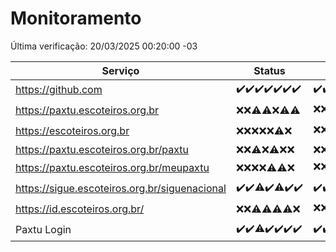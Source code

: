 # Monitoramento

Última verificação: 20/03/2025 00:20:00 -03

|Serviço|Status|Últimas 24h|
|---|---|---|
|https://github.com|<span title="2025-03-13: OK=23">✔️</span><span title="2025-03-14: OK=23">✔️</span><span title="2025-03-15: OK=23">✔️</span><span title="2025-03-16: OK=23">✔️</span><span title="2025-03-17: OK=23">✔️</span><span title="2025-03-18: OK=23">✔️</span><span title="2025-03-19: OK=2">✔️</span>|<span title="19/03/2025 00:22:00 -03 : 200">✔️</span><span title="19/03/2025 01:10:00 -03 : 200">✔️</span><span title="19/03/2025 02:09:00 -03 : 200">✔️</span><span title="19/03/2025 03:12:00 -03 : 200">✔️</span><span title="19/03/2025 04:09:00 -03 : 200">✔️</span><span title="19/03/2025 05:11:00 -03 : 200">✔️</span><span title="19/03/2025 06:09:00 -03 : 200">✔️</span><span title="19/03/2025 07:10:00 -03 : 200">✔️</span><span title="19/03/2025 08:07:00 -03 : 200">✔️</span><span title="19/03/2025 09:16:00 -03 : 200">✔️</span><span title="19/03/2025 10:19:00 -03 : 200">✔️</span><span title="19/03/2025 11:09:00 -03 : 200">✔️</span><span title="19/03/2025 12:09:00 -03 : 200">✔️</span><span title="19/03/2025 13:11:00 -03 : 200">✔️</span><span title="19/03/2025 14:08:00 -03 : 200">✔️</span><span title="19/03/2025 15:12:00 -03 : 200">✔️</span><span title="19/03/2025 16:06:00 -03 : 200">✔️</span><span title="19/03/2025 17:09:00 -03 : 200">✔️</span><span title="19/03/2025 18:08:00 -03 : 200">✔️</span><span title="19/03/2025 19:08:00 -03 : 200">✔️</span><span title="19/03/2025 20:09:00 -03 : 200">✔️</span><span title="19/03/2025 21:42:00 -03 : 200">✔️</span><span title="19/03/2025 23:16:00 -03 : 200">✔️</span><span title="20/03/2025 00:20:00 -03 : 200">✔️</span>|
|https://paxtu.escoteiros.org.br|<span title="2025-03-13: Falhas=23">❌</span><span title="2025-03-14: Falhas=23">❌</span><span title="2025-03-15: OK=4, Falhas=19">⚠️</span><span title="2025-03-16: OK=3, Falhas=20">⚠️</span><span title="2025-03-17: Falhas=23">❌</span><span title="2025-03-18: OK=3, Falhas=20">⚠️</span><span title="2025-03-19: OK=1, Falhas=1">⚠️</span>|<span title="19/03/2025 00:22:00 -03 : 403">❌</span><span title="19/03/2025 01:10:00 -03 : 403">❌</span><span title="19/03/2025 02:09:00 -03 : 403">❌</span><span title="19/03/2025 03:12:00 -03 : 403">❌</span><span title="19/03/2025 04:09:00 -03 : 403">❌</span><span title="19/03/2025 05:11:00 -03 : 403">❌</span><span title="19/03/2025 06:09:00 -03 : 403">❌</span><span title="19/03/2025 07:10:00 -03 : 403">❌</span><span title="19/03/2025 08:07:00 -03 : 403">❌</span><span title="19/03/2025 09:16:00 -03 : 403">❌</span><span title="19/03/2025 10:19:00 -03 : 403">❌</span><span title="19/03/2025 11:09:00 -03 : 403">❌</span><span title="19/03/2025 12:09:00 -03 : 403">❌</span><span title="19/03/2025 13:11:00 -03 : 403">❌</span><span title="19/03/2025 14:08:00 -03 : 403">❌</span><span title="19/03/2025 15:12:00 -03 : 200">✔️</span><span title="19/03/2025 16:06:00 -03 : 403">❌</span><span title="19/03/2025 17:09:00 -03 : 403">❌</span><span title="19/03/2025 18:08:00 -03 : 403">❌</span><span title="19/03/2025 19:08:00 -03 : 403">❌</span><span title="19/03/2025 20:09:00 -03 : 403">❌</span><span title="19/03/2025 21:42:00 -03 : 403">❌</span><span title="19/03/2025 23:16:00 -03 : 403">❌</span><span title="20/03/2025 00:20:00 -03 : 403">❌</span>|
|https://escoteiros.org.br|<span title="2025-03-13: Falhas=23">❌</span><span title="2025-03-14: Falhas=23">❌</span><span title="2025-03-15: Falhas=23">❌</span><span title="2025-03-16: Falhas=23">❌</span><span title="2025-03-17: Falhas=23">❌</span><span title="2025-03-18: OK=1, Falhas=22">⚠️</span><span title="2025-03-19: Falhas=2">❌</span>|<span title="19/03/2025 00:22:00 -03 : 403">❌</span><span title="19/03/2025 01:10:00 -03 : 403">❌</span><span title="19/03/2025 02:09:00 -03 : 403">❌</span><span title="19/03/2025 03:12:00 -03 : 403">❌</span><span title="19/03/2025 04:09:00 -03 : 403">❌</span><span title="19/03/2025 05:11:00 -03 : 403">❌</span><span title="19/03/2025 06:09:00 -03 : 403">❌</span><span title="19/03/2025 07:10:00 -03 : 403">❌</span><span title="19/03/2025 08:07:00 -03 : 403">❌</span><span title="19/03/2025 09:16:00 -03 : 403">❌</span><span title="19/03/2025 10:19:00 -03 : 403">❌</span><span title="19/03/2025 11:09:00 -03 : 403">❌</span><span title="19/03/2025 12:09:00 -03 : 403">❌</span><span title="19/03/2025 13:11:00 -03 : 200">✔️</span><span title="19/03/2025 14:08:00 -03 : 403">❌</span><span title="19/03/2025 15:12:00 -03 : 403">❌</span><span title="19/03/2025 16:06:00 -03 : 403">❌</span><span title="19/03/2025 17:09:00 -03 : 403">❌</span><span title="19/03/2025 18:08:00 -03 : 403">❌</span><span title="19/03/2025 19:08:00 -03 : 403">❌</span><span title="19/03/2025 20:09:00 -03 : 403">❌</span><span title="19/03/2025 21:42:00 -03 : 403">❌</span><span title="19/03/2025 23:16:00 -03 : 403">❌</span><span title="20/03/2025 00:20:00 -03 : 403">❌</span>|
|https://paxtu.escoteiros.org.br/paxtu|<span title="2025-03-13: Falhas=23">❌</span><span title="2025-03-14: Falhas=23">❌</span><span title="2025-03-15: OK=1, Falhas=22">⚠️</span><span title="2025-03-16: Falhas=23">❌</span><span title="2025-03-17: OK=1, Falhas=22">⚠️</span><span title="2025-03-18: Falhas=23">❌</span><span title="2025-03-19: Falhas=2">❌</span>|<span title="19/03/2025 00:22:00 -03 : 403">❌</span><span title="19/03/2025 01:10:00 -03 : 403">❌</span><span title="19/03/2025 02:09:00 -03 : 403">❌</span><span title="19/03/2025 03:12:00 -03 : 403">❌</span><span title="19/03/2025 04:09:00 -03 : 403">❌</span><span title="19/03/2025 05:11:00 -03 : 403">❌</span><span title="19/03/2025 06:09:00 -03 : 403">❌</span><span title="19/03/2025 07:10:00 -03 : 403">❌</span><span title="19/03/2025 08:07:00 -03 : 403">❌</span><span title="19/03/2025 09:16:00 -03 : 403">❌</span><span title="19/03/2025 10:19:00 -03 : 403">❌</span><span title="19/03/2025 11:09:00 -03 : 403">❌</span><span title="19/03/2025 12:09:00 -03 : 403">❌</span><span title="19/03/2025 13:11:00 -03 : 403">❌</span><span title="19/03/2025 14:08:00 -03 : 403">❌</span><span title="19/03/2025 15:12:00 -03 : 403">❌</span><span title="19/03/2025 16:06:00 -03 : 403">❌</span><span title="19/03/2025 17:09:00 -03 : 403">❌</span><span title="19/03/2025 18:08:00 -03 : 403">❌</span><span title="19/03/2025 19:08:00 -03 : 403">❌</span><span title="19/03/2025 20:09:00 -03 : 403">❌</span><span title="19/03/2025 21:42:00 -03 : 403">❌</span><span title="19/03/2025 23:16:00 -03 : 403">❌</span><span title="20/03/2025 00:20:00 -03 : 403">❌</span>|
|https://paxtu.escoteiros.org.br/meupaxtu|<span title="2025-03-13: Falhas=23">❌</span><span title="2025-03-14: Falhas=23">❌</span><span title="2025-03-15: Falhas=23">❌</span><span title="2025-03-16: Falhas=23">❌</span><span title="2025-03-17: OK=1, Falhas=22">⚠️</span><span title="2025-03-18: OK=1, Falhas=22">⚠️</span><span title="2025-03-19: Falhas=2">❌</span>|<span title="19/03/2025 00:22:00 -03 : 403">❌</span><span title="19/03/2025 01:10:00 -03 : 403">❌</span><span title="19/03/2025 02:09:00 -03 : 403">❌</span><span title="19/03/2025 03:12:00 -03 : 403">❌</span><span title="19/03/2025 04:09:00 -03 : 403">❌</span><span title="19/03/2025 05:11:00 -03 : 403">❌</span><span title="19/03/2025 06:09:00 -03 : 403">❌</span><span title="19/03/2025 07:10:00 -03 : 403">❌</span><span title="19/03/2025 08:07:00 -03 : 403">❌</span><span title="19/03/2025 09:16:00 -03 : 200">✔️</span><span title="19/03/2025 10:19:00 -03 : 403">❌</span><span title="19/03/2025 11:09:00 -03 : 403">❌</span><span title="19/03/2025 12:09:00 -03 : 403">❌</span><span title="19/03/2025 13:11:00 -03 : 403">❌</span><span title="19/03/2025 14:08:00 -03 : 403">❌</span><span title="19/03/2025 15:12:00 -03 : 403">❌</span><span title="19/03/2025 16:06:00 -03 : 403">❌</span><span title="19/03/2025 17:09:00 -03 : 403">❌</span><span title="19/03/2025 18:08:00 -03 : 403">❌</span><span title="19/03/2025 19:08:00 -03 : 403">❌</span><span title="19/03/2025 20:09:00 -03 : 403">❌</span><span title="19/03/2025 21:42:00 -03 : 403">❌</span><span title="19/03/2025 23:16:00 -03 : 403">❌</span><span title="20/03/2025 00:20:00 -03 : 403">❌</span>|
|https://sigue.escoteiros.org.br/siguenacional|<span title="2025-03-13: OK=23">✔️</span><span title="2025-03-14: OK=23">✔️</span><span title="2025-03-15: OK=22, Falhas=1">⚠️</span><span title="2025-03-16: OK=23">✔️</span><span title="2025-03-17: OK=22, Falhas=1">⚠️</span><span title="2025-03-18: OK=23">✔️</span><span title="2025-03-19: OK=2">✔️</span>|<span title="19/03/2025 00:22:00 -03 : 200">✔️</span><span title="19/03/2025 01:10:00 -03 : 200">✔️</span><span title="19/03/2025 02:09:00 -03 : 200">✔️</span><span title="19/03/2025 03:12:00 -03 : 200">✔️</span><span title="19/03/2025 04:09:00 -03 : 200">✔️</span><span title="19/03/2025 05:11:00 -03 : 200">✔️</span><span title="19/03/2025 06:09:00 -03 : 200">✔️</span><span title="19/03/2025 07:10:00 -03 : 200">✔️</span><span title="19/03/2025 08:07:00 -03 : 200">✔️</span><span title="19/03/2025 09:16:00 -03 : 200">✔️</span><span title="19/03/2025 10:19:00 -03 : 200">✔️</span><span title="19/03/2025 11:09:00 -03 : 200">✔️</span><span title="19/03/2025 12:09:00 -03 : 200">✔️</span><span title="19/03/2025 13:11:00 -03 : 200">✔️</span><span title="19/03/2025 14:08:00 -03 : 200">✔️</span><span title="19/03/2025 15:12:00 -03 : 200">✔️</span><span title="19/03/2025 16:06:00 -03 : 200">✔️</span><span title="19/03/2025 17:09:00 -03 : 200">✔️</span><span title="19/03/2025 18:08:00 -03 : 200">✔️</span><span title="19/03/2025 19:08:00 -03 : 200">✔️</span><span title="19/03/2025 20:09:00 -03 : 200">✔️</span><span title="19/03/2025 21:42:00 -03 : 200">✔️</span><span title="19/03/2025 23:16:00 -03 : 200">✔️</span><span title="20/03/2025 00:20:00 -03 : 200">✔️</span>|
|https://id.escoteiros.org.br/|<span title="2025-03-13: Falhas=23">❌</span><span title="2025-03-14: Falhas=23">❌</span><span title="2025-03-15: OK=1, Falhas=22">⚠️</span><span title="2025-03-16: OK=2, Falhas=21">⚠️</span><span title="2025-03-17: OK=3, Falhas=20">⚠️</span><span title="2025-03-18: OK=2, Falhas=21">⚠️</span><span title="2025-03-19: Falhas=2">❌</span>|<span title="19/03/2025 00:22:00 -03 : 403">❌</span><span title="19/03/2025 01:10:00 -03 : 403">❌</span><span title="19/03/2025 02:09:00 -03 : 403">❌</span><span title="19/03/2025 03:12:00 -03 : 403">❌</span><span title="19/03/2025 04:09:00 -03 : 403">❌</span><span title="19/03/2025 05:11:00 -03 : 403">❌</span><span title="19/03/2025 06:09:00 -03 : 403">❌</span><span title="19/03/2025 07:10:00 -03 : 200">✔️</span><span title="19/03/2025 08:07:00 -03 : 403">❌</span><span title="19/03/2025 09:16:00 -03 : 403">❌</span><span title="19/03/2025 10:19:00 -03 : 403">❌</span><span title="19/03/2025 11:09:00 -03 : 200">✔️</span><span title="19/03/2025 12:09:00 -03 : 200">✔️</span><span title="19/03/2025 13:11:00 -03 : 403">❌</span><span title="19/03/2025 14:08:00 -03 : 403">❌</span><span title="19/03/2025 15:12:00 -03 : 403">❌</span><span title="19/03/2025 16:06:00 -03 : 403">❌</span><span title="19/03/2025 17:09:00 -03 : 403">❌</span><span title="19/03/2025 18:08:00 -03 : 403">❌</span><span title="19/03/2025 19:08:00 -03 : 403">❌</span><span title="19/03/2025 20:09:00 -03 : 403">❌</span><span title="19/03/2025 21:42:00 -03 : 403">❌</span><span title="19/03/2025 23:16:00 -03 : 403">❌</span><span title="20/03/2025 00:20:00 -03 : 403">❌</span>|
|Paxtu Login|<span title="2025-03-13: OK=23">✔️</span><span title="2025-03-14: OK=23">✔️</span><span title="2025-03-15: OK=22, Falhas=1">⚠️</span><span title="2025-03-16: OK=23">✔️</span><span title="2025-03-17: OK=23">✔️</span><span title="2025-03-18: OK=23">✔️</span><span title="2025-03-19: OK=2">✔️</span>|<span title="19/03/2025 00:22:00 -03 : 200">✔️</span><span title="19/03/2025 01:10:00 -03 : 200">✔️</span><span title="19/03/2025 02:09:00 -03 : 200">✔️</span><span title="19/03/2025 03:12:00 -03 : 200">✔️</span><span title="19/03/2025 04:09:00 -03 : 200">✔️</span><span title="19/03/2025 05:11:00 -03 : 200">✔️</span><span title="19/03/2025 06:09:00 -03 : 200">✔️</span><span title="19/03/2025 07:10:00 -03 : 200">✔️</span><span title="19/03/2025 08:07:00 -03 : 200">✔️</span><span title="19/03/2025 09:16:00 -03 : 200">✔️</span><span title="19/03/2025 10:19:00 -03 : 200">✔️</span><span title="19/03/2025 11:09:00 -03 : 200">✔️</span><span title="19/03/2025 12:09:00 -03 : 200">✔️</span><span title="19/03/2025 13:11:00 -03 : 200">✔️</span><span title="19/03/2025 14:08:00 -03 : 200">✔️</span><span title="19/03/2025 15:12:00 -03 : 200">✔️</span><span title="19/03/2025 16:06:00 -03 : 200">✔️</span><span title="19/03/2025 17:09:00 -03 : 200">✔️</span><span title="19/03/2025 18:08:00 -03 : 200">✔️</span><span title="19/03/2025 19:08:00 -03 : 200">✔️</span><span title="19/03/2025 20:09:00 -03 : 200">✔️</span><span title="19/03/2025 21:42:00 -03 : 200">✔️</span><span title="19/03/2025 23:16:00 -03 : 200">✔️</span><span title="20/03/2025 00:20:00 -03 : 200">✔️</span>|
